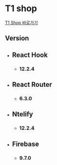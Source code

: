 # T1 shop

[T1 Shop 바로가기](https://t1-shop.netlify.app/)

## Version

- ## React Hook
  - ### 12.2.4
- ## React Router
  - ### 6.3.0
- ## Ntelify
  - ### 12.2.4
- ## Firebase
  - ### 9.7.0
